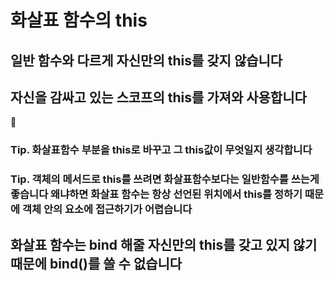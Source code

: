 # 화살표 함수의 this

## 일반 함수와 다르게 자신만의 this를 갖지 않습니다 
## 자신을 감싸고 있는 스코프의 this를 가져와 사용합니다
 
### Tip. 화살표함수 부분을 this로 바꾸고 그 this값이 무엇일지 생각합니다

###  Tip. 객체의 메서드로 this를 쓰려면 화살표함수보다는 일반함수를 쓰는게 좋습니다 왜냐하면 화살표 함수는 항상 선언된 위치에서 this를 정하기 때문에 객체 안의 요소에 접근하기가 어렵습니다

## 화살표 함수는 bind 해줄 자신만의 this를 갖고 있지 않기 때문에 bind()를 쓸 수 없습니다